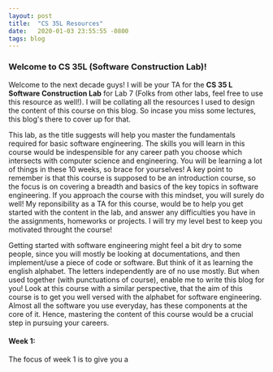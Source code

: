 ```yaml
---
layout: post
title:  "CS 35L Resources"
date:   2020-01-03 23:55:55 -0800
tags: blog
---
```


### Welcome to CS 35L (Software Construction Lab)! 

Welcome to the next decade guys! I will be your TA for the **CS 35 L Software Construction Lab** for Lab 7 (Folks from other labs, feel free to use this resource as well!). I will be collating all the resources I used to design the content of this course on this blog. So incase you miss some lectures, this blog's there to cover up for that. 

This lab, as the title suggests will help you master the fundamentals required for basic software engineering. The skills you will learn in this course would be indespensible for any career path you choose which intersects with computer science and engineering. You will be learning a lot of things in these 10 weeks, so brace for yourselves! A key point to remember is that this course is supposed to be an introduction course, so the focus is on covering a breadth and basics of the key topics in software engineering. If you approach the course with this mindset, you will surely do well! My reponsibility as a TA for this course, would be to help you get started with the content in the lab, and answer any difficulties you have in the assignments, homeworks or projects. I will try my level best to keep you motivated throught the course! 

Getting started with software engineering might feel a bit dry to some people, since you will mostly be looking at documentations, and then implement/use a piece of code or software. But think of it as learning the english alphabet. The letters independently are of no use mostly. But when used together (with punctuations of course), enable me to write this blog for you! Look at this course with a similar perspective, that the aim of this course is to get you well versed with the alphabet for software engineering. Almost all the software you use everyday, has these components at the core of it. Hence, mastering the content of this course would be a crucial step in pursuing your careers. 

#### Week 1:

The focus of week 1 is to give you a 
